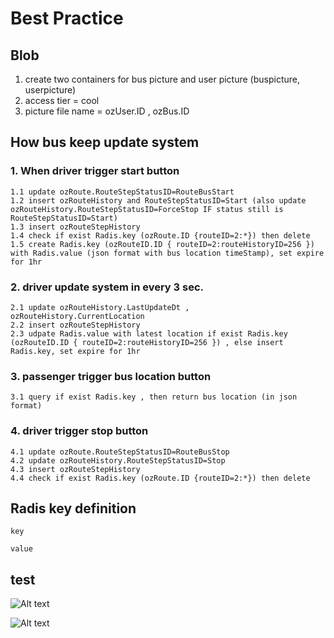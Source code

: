 # Best Practice

## Blob
1. create two containers for bus picture and user picture (buspicture, userpicture)
2. access tier = cool
3. picture file name = ozUser.ID , ozBus.ID

## How bus keep update system

### 1. When driver trigger start button
    1.1 update ozRoute.RouteStepStatusID=RouteBusStart
    1.2 insert ozRouteHistory and RouteStepStatusID=Start (also update ozRouteHistory.RouteStepStatusID=ForceStop IF status still is RouteStepStatusID=Start)
    1.3 insert ozRouteStepHistory
    1.4 check if exist Radis.key (ozRoute.ID {routeID=2:*}) then delete
    1.5 create Radis.key (ozRouteID.ID { routeID=2:routeHistoryID=256 }) with Radis.value (json format with bus location timeStamp), set expire for 1hr

### 2. driver update system in every 3 sec.
    2.1 update ozRouteHistory.LastUpdateDt , ozRouteHistory.CurrentLocation
    2.2 insert ozRouteStepHistory
    2.3 udpate Radis.value with latest location if exist Radis.key (ozRouteID.ID { routeID=2:routeHistoryID=256 }) , else insert Radis.key, set expire for 1hr

### 3. passenger trigger bus location button
    3.1 query if exist Radis.key , then return bus location (in json format)

### 4. driver trigger stop button
    4.1 update ozRoute.RouteStepStatusID=RouteBusStop
    4.2 update ozRouteHistory.RouteStepStatusID=Stop
    4.3 insert ozRouteStepHistory
    4.4 check if exist Radis.key (ozRoute.ID {routeID=2:*}) then delete

## Radis key definition
 `key` <Badge text="routeID=123:routeHistoryID=789" type="tip" vertical="middle"/>
 
 `value` <Badge text="json format included timestamp, bus location,  userRoute records" type="tip" vertical="middle"/>

 ## test

![Alt text](https://scontent.fmkz1-1.fna.fbcdn.net/v/t1.15752-9/251089987_565782504492237_5534445321066902006_n.png?_nc_cat=101&ccb=1-5&_nc_sid=ae9488&_nc_ohc=VWtVNYPXcdkAX9370wj&_nc_ht=scontent.fmkz1-1.fna&oh=188e974ded9c1b1a16cc3ce9c3c4304c&oe=61A73F27)


![Alt text](https://scontent.fmkz1-1.fna.fbcdn.net/v/t1.15752-9/248362103_378802537302590_7417410148217976081_n.png?_nc_cat=104&ccb=1-5&_nc_sid=ae9488&_nc_ohc=nN3W_5r65dAAX-kgUZl&_nc_ht=scontent.fmkz1-1.fna&oh=f3c520d8594cb339c0d4085b13a03258&oe=61A73962)

